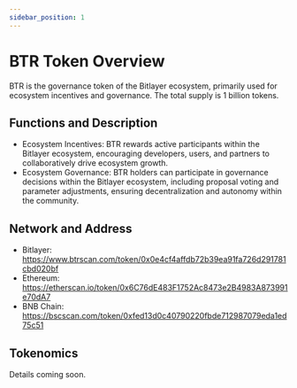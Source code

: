 ```yaml
---
sidebar_position: 1
---
```


# BTR Token Overview

BTR is the governance token of the Bitlayer ecosystem, primarily used for ecosystem incentives and governance. The total supply is 1 billion tokens.

## Functions and Description

- Ecosystem Incentives: BTR rewards active participants within the Bitlayer ecosystem, encouraging developers, users, and partners to collaboratively drive ecosystem growth.
- Ecosystem Governance: BTR holders can participate in governance decisions within the Bitlayer ecosystem, including proposal voting and parameter adjustments, ensuring decentralization and autonomy within the community.

## Network and Address
- Bitlayer: https://www.btrscan.com/token/0x0e4cf4affdb72b39ea91fa726d291781cbd020bf
- Ethereum: https://etherscan.io/token/0x6C76dE483F1752Ac8473e2B4983A873991e70dA7
- BNB Chain: https://bscscan.com/token/0xfed13d0c40790220fbde712987079eda1ed75c51

## Tokenomics

Details coming soon.